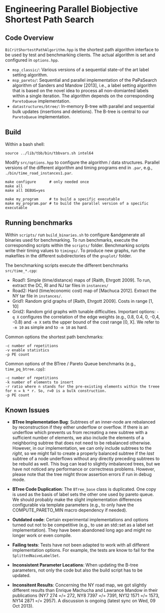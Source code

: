# Engineering Parallel Biobjective Shortest Path Search

## Code Overview

`BiCritShortestPathAlgorithm.hpp` is the shortest path algorithm interface to be used by test and benchmarking clients. The actual algorithm is set and configured in `options.hpp`.

* `msp_classic/`: Various versions of a sequential state-of the art label setting algorithm.
* `msp_pareto/`: Sequential and parallel implementation of the PaPaSearch algorithm of Sanders and Mandow [2013], i.e., a label setting algorithm that is based on the novel idea to process all non-domianted labels within a single iteration. The algorithm depends on the corresponding `ParetoQueue` implementation.
* `datastructures/btree/`: In-memory B-tree with parallel and sequential bulk updates (insertions and deletions). The B-tree is central to our `ParetoQueue` implementation. 


## Build 

Within a bash shell:

    source ../lib/tbb/bin/tbbvars.sh intel64

Modify `src/options.hpp` to configure the algorithm / data structures. Parallel versions of the different algorithm and timing programs end in `.par`, e.g., `./bin/time_road_instances1.par`.
  
    make configure      # only needed once
    make all
    make all DEBUG=yes

    make my_program     # to build a specific executable
    make my_program.par # to build the parallel version of a specific executable


## Running benchmarks

Within `scripts/` run `build_binaries.sh` to configure &andgenerate all binaries used for benchmarking. To run benchmarks, execute the corresponding scripts within the `scripts/` folder. Benchmarking scripts write their timing values to  `timings/`. To produce new graphs, run the makefiles in the different subdirectories of the `gnuplot/` folder.

The benchmarking scripts execute the different benchmarks `src/time_*.cpp`:

* Road1: Simple (time/distance) maps of [Raith, Ehrgott 2009]. To run, extract the DC, RI and NJ tar files in `instances/`
* Road2: Hard (time/economic cost) map of [Machuca 2012]. Extract the NY tar file in `instances/`.
* Grid1: Random grid graphs of [Raith, Ehrgott 2009]. Costs in range [1, 10]
* Grid2: Random grid graphs with tunable difficulties. Important options: `-q X` configures the correlation of the edge weights (e.g., 0.8, 0.4, 0, -0,4, -0.8) and `-m X` sets the upper bound of the cost range [0, X]. We refer to `-m 10` as simple and to `-m 10` as hard.

Common options the shortest path benchmarks:

    -c number of repetitions
    -v enable statistics
    -p PE count

Common options of the BTree / Pareto Queue benchmarks  (e.g., `time_pq_btree.cpp`):

    -c number of repetitions
    -k number of elements to insert
    -r ratio where n stands for the pre-existing elements within the treee for n = k * r. So, r=0 is a bulk construction.
    -p PE count


## Known Issues

* __BTree Implementation Bug__: Subtrees of an inner-node are rebalanced by reconstruction if they either underflow or overflow. If there is an underflow which prevents us from recreating a new subtree with a sufficient number of elements, we also include the elements of a neighboring subtree that does not need to be rebalanced otherwise. However, in our implementation, we can only include subtrees to the _right_, so we might fail to create a properly balanced subtree if the _last_ subtree of a node underflows without any directly preceding subtrees to be rebuild as well. This bug can lead to slightly imbalanced trees, but we have not noticed any performance or correctness problems. However, please note that the tree might throw assertion errors if run in debug mode. 

* __BTree Code Duplication__: The `BTree_base` class is duplicated. One copy is used as the basis of label sets the other one used by pareto queue. We should probably make the slight implementation differences configurable via template parameters (e.g., to only have the COMPUTE_PARETO_MIN macro dependency if needed).

* __Outdated code__: Certain experimental implementations and options turned out not to be competitive (e.g., to use an std::set as a label set implementation). They have been abandoned long ago and might no longer work or even compile. 

* __Failing tests__: Tests have not been adapted to work with all different implementation options. For example, the tests are know to fail for the `SplittedNaiveLabelSet`.

* __Inconsistent Parameter Locations__: When updating the B-tree parameters, not only the code but also the build script has to be updated.

* __Inconsitent Results__:  Concerning the NY road map, we got slightly different results than Enrique Machucha and Lawrance Mandow in their publications (NY7 274 =/= 272, NY8 7397 =/= 7391, NY12 1571 =/= 1573, NY14 2871 =/= 2957). A discussion is ongoing (latest sync on Wed, 09 Oct 2013).
                         